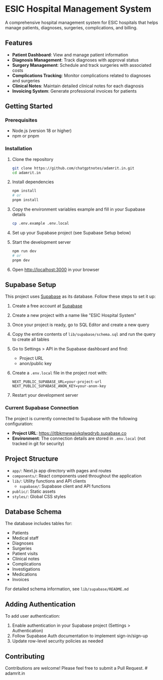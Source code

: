# ESIC Hospital Management System

A comprehensive hospital management system for ESIC hospitals that helps manage patients, diagnoses, surgeries, complications, and billing.

## Features

- **Patient Dashboard**: View and manage patient information
- **Diagnosis Management**: Track diagnoses with approval status
- **Surgery Management**: Schedule and track surgeries with associated costs
- **Complications Tracking**: Monitor complications related to diagnoses and surgeries
- **Clinical Notes**: Maintain detailed clinical notes for each diagnosis
- **Invoicing System**: Generate professional invoices for patients

## Getting Started

### Prerequisites

- Node.js (version 18 or higher)
- npm or pnpm

### Installation

1. Clone the repository
   ```bash
   git clone https://github.com/chatgptnotes/adamrit.in.git
   cd adamrit.in
   ```

2. Install dependencies
   ```bash
   npm install
   # or
   pnpm install
   ```

3. Copy the environment variables example and fill in your Supabase details
   ```bash
   cp .env.example .env.local
   ```

4. Set up your Supabase project (see Supabase Setup below)

5. Start the development server
   ```bash
   npm run dev
   # or
   pnpm dev
   ```

6. Open [http://localhost:3000](http://localhost:3000) in your browser

## Supabase Setup

This project uses [Supabase](https://supabase.com/) as its database. Follow these steps to set it up:

1. Create a free account at [Supabase](https://supabase.com/)

2. Create a new project with a name like "ESIC Hospital System"

3. Once your project is ready, go to SQL Editor and create a new query

4. Copy the entire contents of `lib/supabase/schema.sql` and run the query to create all tables

5. Go to Settings > API in the Supabase dashboard and find:
   - Project URL
   - anon/public key

6. Create a `.env.local` file in the project root with:
   ```
   NEXT_PUBLIC_SUPABASE_URL=your-project-url
   NEXT_PUBLIC_SUPABASE_ANON_KEY=your-anon-key
   ```

7. Restart your development server

### Current Supabase Connection

The project is currently connected to Supabase with the following configuration:
- **Project URL**: https://jtlbkmwwaivkqlwqdryb.supabase.co
- **Environment**: The connection details are stored in `.env.local` (not tracked in git for security)

## Project Structure

- `app/`: Next.js app directory with pages and routes
- `components/`: React components used throughout the application
- `lib/`: Utility functions and API clients
  - `supabase/`: Supabase client and API functions
- `public/`: Static assets
- `styles/`: Global CSS styles

## Database Schema

The database includes tables for:

- Patients
- Medical staff
- Diagnoses
- Surgeries
- Patient visits
- Clinical notes
- Complications
- Investigations
- Medications
- Invoices

For detailed schema information, see `lib/supabase/README.md`

## Adding Authentication

To add user authentication:

1. Enable authentication in your Supabase project (Settings > Authentication)
2. Follow Supabase Auth documentation to implement sign-in/sign-up
3. Update row-level security policies as needed

## Contributing

Contributions are welcome! Please feel free to submit a Pull Request. # adamrit.in
